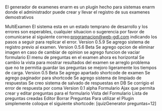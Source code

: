 El generador de examenes enarm es un plugin hecho para sistemas enarm donde el 
administrador puede crear y llevar el registro de sus examenes demostrativos

MultiExamen
El sistema esta en un estado temprano de desarrollo y los errores son esperables, cualquier situacion o sugerencia por favor de comunicarse al siguiente correo:programacion@web-gdl.com indicando los pasos a seguir para replicar el error.
Version 0.5.9
Se agrego sistema de registro previo al examen.
Version 0.5.6 Beta
Se agrego opcion de eliminar imagen en caso de cambiar de opinion
se agrego funcion de vaciar formulario
El menu de preguntas en el examen ahora es horizontal
Se cambio la vista para mostrar resultados del examen
se arreglo problema que no te permitia guardar las preguntas
se mejoro ligeramente los tiempos de carga.
Version 0.5 Beta
Se agrego apartado shortcode de examen
Se agrego paginador para shortcode
Se agrego sistema de limpiado de respuestas
Se creo sistema de salvado de respuestas en DB
Se corrigio el error de respuesta por coma
Version 0.1 alpha
Formulario Ajax que permita crear y editar preguntas para el formulario
Vista del Formulario
Lista de preguntas creadas
Editor
Borrar Preguntas
Para utilizar el Plugin simplemente coloque el siguiente shortcode: [quizGenerator preguntas=12]